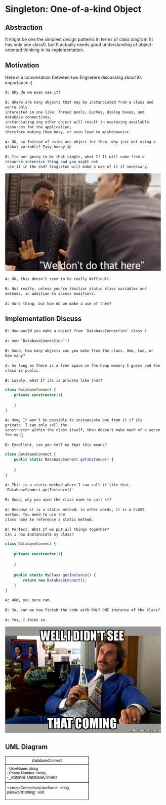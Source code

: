# Singleton: One-of-a-kind Object

## Abstraction
It might be one the simplest design patterns in terms of class diagram (It has only one class!), but It actually needs good understanding of object-oriented thinking in its implementation.

## Motivation
Here is a conversation between two Engineers discussing about its importance :)
    
    
    A: Why do we even use it?

    B: Where are many objects that may be instanciated from a class and we're only 
    interested in one like: Thread pools, Caches, dialog boxes, and database connections, 
    instanciating any other object will result in overusing available resources for the application, 
    therefore making them busy, or even lead to misbehavoiur.

    A: Ok, so Instead of using one object for them, why just not using a global variable? Easy beasy 😃

    B: Its not going to be that simple, what If It will come from a resource-intensive thing and you might not
     use it in the end? Singleton will make a use of it if necessary.

![We don't do that here](RUdPyQP.jpg)

    A: Ok, this doesn't seem to be really difficult.

    B: Not really, unless you're fimiliar static class variables and methods, in addition to access modifiers.

    A: Sure thing, but how do we make a use of them?

## Implementation Discuss

    B: How would you make a object from `DatabaseConnection` class ?

    A: new `DatabaseConnection`()

    B: Good, how many objects can you make from the class. One, two, or how many?

    A: As long as there is a free space in the heap memory I guess and the class is public.

    B: Lovely, what If its is private like that?

```typescript
class DatabaseConnect {
    private constructor(){

    }
}
```

    A: Hmm, It won't be possible to instanciate one from it if its private. I can only call the 
    constructor within the class itself, than doesn't make much of a sense for me 🤕
    
    B: Excellent, can you tell me that this means?

```typescript
class DatabaseConnect {
    public static DatabaseConnect getInstance() {

    }
}
```
    A: This is a static method where I can call it like that. `DatabaseConnect.getInstance()`

    B: Good, why you used the class name to call it?

    A: Because it is a static method; in other words, it is a CLASS method. You need to use the 
    class name to reference a static method.

    B: Perfect. What If we put all things together? 
    Can I now Instanciate my class?

```typescript
class DatabaseConnect {

    private constructor(){

    }

    public static MyClass getInstance() {
        return new DatabaseConnect();
    }
}
```
    A: WOW, you sure can.

    B: So, can we now finish the code with ONLY ONE instance of the class?

    A: Yes, I think so.

![I didn't see that coming](well-i-didnt-no36b1.jpg)


## UML Diagram

![UML diagram](singleton-diagram.png)
